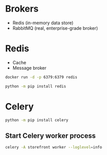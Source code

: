 # Brokers

- Redis (in-memory data store)
- RabbitMQ (real, enterprise-grade broker)

# Redis
- Cache
- Message broker

```bash
docker run -d -p 6379:6379 redis
```

```bash
python -m pip install redis
```

# Celery

```bash
python -m pip install celery
```

## Start Celery worker process

```bash
celery -A storefront worker --loglevel=info
```
